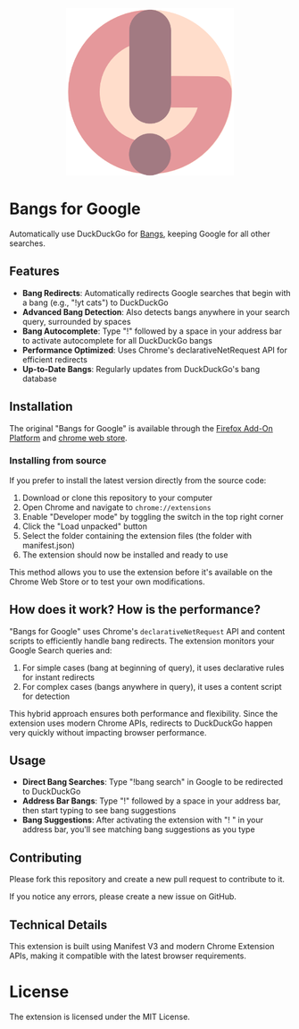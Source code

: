 <p align="center">
    <img src="icons/icon-500.png" height="300"><br />
    <!-- <a href="https://addons.mozilla.org/en-US/firefox/addon/bangs-for-google/">
        <img src="icons/firefox.png" alt="Available on Firefox Add-Ons" width="150">
    </a>
    <a href="https://chrome.google.com/webstore/detail/bangs-for-google/emidbfgmfdphfdldbmehojiocmljfonj">
        <img src="icons/chrome.png" alt="Available on chrome web store" width="150">
    </a> -->
</p>

# Bangs for Google

Automatically use DuckDuckGo for [Bangs](https://duckduckgo.com/bang), keeping Google for all other searches.

## Features

- **Bang Redirects**: Automatically redirects Google searches that begin with a bang (e.g., "!yt cats") to DuckDuckGo
- **Advanced Bang Detection**: Also detects bangs anywhere in your search query, surrounded by spaces
- **Bang Autocomplete**: Type "!" followed by a space in your address bar to activate autocomplete for all DuckDuckGo bangs
- **Performance Optimized**: Uses Chrome's declarativeNetRequest API for efficient redirects
- **Up-to-Date Bangs**: Regularly updates from DuckDuckGo's bang database

## Installation
The original "Bangs for Google" is available through the [Firefox Add-On Platform](https://addons.mozilla.org/en-US/firefox/addon/bangs-for-google/) and [chrome web store](https://chrome.google.com/webstore/detail/bangs-for-google/emidbfgmfdphfdldbmehojiocmljfonj).

### Installing from source
If you prefer to install the latest version directly from the source code:

1. Download or clone this repository to your computer
2. Open Chrome and navigate to `chrome://extensions`
3. Enable "Developer mode" by toggling the switch in the top right corner
4. Click the "Load unpacked" button
5. Select the folder containing the extension files (the folder with manifest.json)
6. The extension should now be installed and ready to use

This method allows you to use the extension before it's available on the Chrome Web Store or to test your own modifications.

## How does it work? How is the performance?

"Bangs for Google" uses Chrome's `declarativeNetRequest` API and content scripts to efficiently handle bang redirects. The extension monitors your Google Search queries and:

1. For simple cases (bang at beginning of query), it uses declarative rules for instant redirects
2. For complex cases (bangs anywhere in query), it uses a content script for detection

This hybrid approach ensures both performance and flexibility. Since the extension uses modern Chrome APIs, redirects to DuckDuckGo happen very quickly without impacting browser performance.

## Usage

- **Direct Bang Searches**: Type "!bang search" in Google to be redirected to DuckDuckGo
- **Address Bar Bangs**: Type "!" followed by a space in your address bar, then start typing to see bang suggestions
- **Bang Suggestions**: After activating the extension with "! " in your address bar, you'll see matching bang suggestions as you type

## Contributing
Please fork this repository and create a new pull request to contribute to it.

If you notice any errors, please create a new issue on GitHub.

## Technical Details
This extension is built using Manifest V3 and modern Chrome Extension APIs, making it compatible with the latest browser requirements.

# License
The extension is licensed under the MIT License.